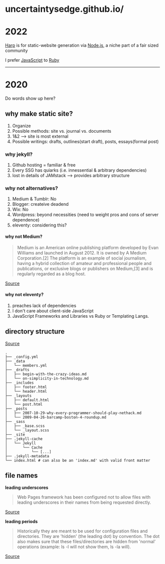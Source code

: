 # uncertaintysedge.github.io/
# 2022

<p><a href="https://stackoverflow.com/a/27481279/19516409">Harp</a> is for static-website generation via <a href="https://nodejs.org/en/">Node.js</a>, a niche part of a fair sized community</p>

<p>I prefer <a href="https://developer.mozilla.org/en-US/docs/Web/JavaScript">JavaScript</a> to <a href="https://www.ruby-lang.org/en/">Ruby</a></p>

<hr />

# 2020

Do words show up here?

## why make static site?

1. Organize
2. Possible methods: site vs. journal vs. documents
3. 1&2 --> site is most external
4. Possible writings: drafts, outlines(start draft), posts, essays(formal post)

### why jekyll?

1. Github hosting = familiar & free
2. Every SSG has quiarks (i.e. innessential & arbitrary dependencies)
3. lost in details of JAMstack --> provides arbitrary structure

### why not alternatives?

1. Medium & Tumblr: No
2. Blogger: createive deadend
3. Wix: No
4. Wordpress: beyond necessities (need to weight pros and cons of server dependence)   
6. eleventy: considering this?

#### why not Medium?


> Medium is an American online publishing platform developed by Evan Williams and launched in August 2012. It is owned by A Medium Corporation.[2] The platform is an example of social journalism, having a hybrid collection of amateur and professional people and publications, or exclusive blogs or publishers on Medium,[3] and is regularly regarded as a blog host.

[Source](https://en.wikipedia.org/wiki/Medium_%28website%29)

#### why not eleventy?

1. preaches lack of dependencies
2. I don't care about client-side JavaScript
3. JavaScript Frameworks and Libraries vs Ruby or Templating Langs.

## directory structure

[Source](https://jekyllrb.com/docs/structure/)

```
.
├── _config.yml
├── _data
│   └── members.yml
├── _drafts
│   ├── begin-with-the-crazy-ideas.md
│   └── on-simplicity-in-technology.md
├── _includes
│   ├── footer.html
│   └── header.html
├── _layouts
│   ├── default.html
│   └── post.html
├── _posts
│   ├── 2007-10-29-why-every-programmer-should-play-nethack.md
│   └── 2009-04-26-barcamp-boston-4-roundup.md
├── _sass
│   ├── _base.scss
│   └── _layout.scss
├── _site
├── .jekyll-cache
│   └── Jekyll
│       └── Cache
│           └── [...]
├── .jekyll-metadata
└── index.html # can also be an 'index.md' with valid front matter
```

## file names

**leading underscores**

>Web Pages framework has been configured not to allow files with leading underscores in their names from being requested directly.

[Source](https://stackoverflow.com/questions/4576548/why-does-razor-layout-cshtml-have-a-leading-underscore-in-file-name)

**leading periods**

> Historically they are meant to be used for configuration files and directories. They are 'hidden' (the leading dot) by convention. The dot also makes sure that these files/directories are hidden from 'normal' operations (example: ls -l will not show them, ls -la will).

[Source](https://www.linuxquestions.org/questions/linux-general-1/files-starting-with-period-722237/)
